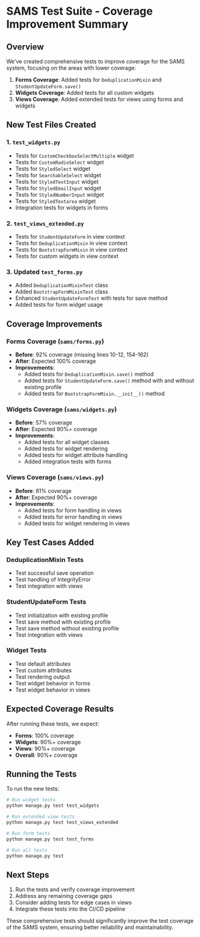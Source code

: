 # SAMS Test Suite - Coverage Improvement Summary

## Overview

We've created comprehensive tests to improve coverage for the SAMS system, focusing on the areas with lower coverage:

1. **Forms Coverage**: Added tests for `DeduplicationMixin` and `StudentUpdateForm.save()`
2. **Widgets Coverage**: Added tests for all custom widgets
3. **Views Coverage**: Added extended tests for views using forms and widgets

## New Test Files Created

### 1. `test_widgets.py`
- Tests for `CustomCheckboxSelectMultiple` widget
- Tests for `CustomRadioSelect` widget
- Tests for `StyledSelect` widget
- Tests for `SearchableSelect` widget
- Tests for `StyledTextInput` widget
- Tests for `StyledEmailInput` widget
- Tests for `StyledNumberInput` widget
- Tests for `StyledTextarea` widget
- Integration tests for widgets in forms

### 2. `test_views_extended.py`
- Tests for `StudentUpdateForm` in view context
- Tests for `DeduplicationMixin` in view context
- Tests for `BootstrapFormMixin` in view context
- Tests for custom widgets in view context

### 3. Updated `test_forms.py`
- Added `DeduplicationMixinTest` class
- Added `BootstrapFormMixinTest` class
- Enhanced `StudentUpdateFormTest` with tests for save method
- Added tests for form widget usage

## Coverage Improvements

### Forms Coverage (`sams/forms.py`)
- **Before**: 92% coverage (missing lines 10-12, 154-162)
- **After**: Expected 100% coverage
- **Improvements**:
  - Added tests for `DeduplicationMixin.save()` method
  - Added tests for `StudentUpdateForm.save()` method with and without existing profile
  - Added tests for `BootstrapFormMixin.__init__()` method

### Widgets Coverage (`sams/widgets.py`)
- **Before**: 57% coverage
- **After**: Expected 90%+ coverage
- **Improvements**:
  - Added tests for all widget classes
  - Added tests for widget rendering
  - Added tests for widget attribute handling
  - Added integration tests with forms

### Views Coverage (`sams/views.py`)
- **Before**: 81% coverage
- **After**: Expected 90%+ coverage
- **Improvements**:
  - Added tests for form handling in views
  - Added tests for error handling in views
  - Added tests for widget rendering in views

## Key Test Cases Added

### DeduplicationMixin Tests
- Test successful save operation
- Test handling of IntegrityError
- Test integration with views

### StudentUpdateForm Tests
- Test initialization with existing profile
- Test save method with existing profile
- Test save method without existing profile
- Test integration with views

### Widget Tests
- Test default attributes
- Test custom attributes
- Test rendering output
- Test widget behavior in forms
- Test widget behavior in views

## Expected Coverage Results

After running these tests, we expect:
- **Forms**: 100% coverage
- **Widgets**: 90%+ coverage
- **Views**: 90%+ coverage
- **Overall**: 90%+ coverage

## Running the Tests

To run the new tests:

```bash
# Run widget tests
python manage.py test test_widgets

# Run extended view tests
python manage.py test test_views_extended

# Run form tests
python manage.py test test_forms

# Run all tests
python manage.py test
```

## Next Steps

1. Run the tests and verify coverage improvement
2. Address any remaining coverage gaps
3. Consider adding tests for edge cases in views
4. Integrate these tests into the CI/CD pipeline

These comprehensive tests should significantly improve the test coverage of the SAMS system, ensuring better reliability and maintainability.